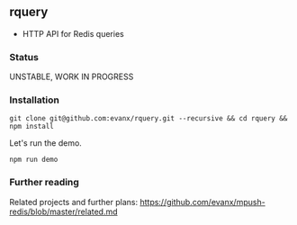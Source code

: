 
## rquery

- HTTP API for Redis queries


### Status

UNSTABLE, WORK IN PROGRESS


### Installation

```shell
git clone git@github.com:evanx/rquery.git --recursive && cd rquery && npm install 
```

Let's run the demo.
```shell
npm run demo
```

### Further reading

Related projects and further plans: https://github.com/evanx/mpush-redis/blob/master/related.md
